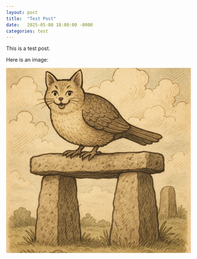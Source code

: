 ```yaml
---
layout: post
title:  "Test Post"
date:   2025-05-08 18:00:00 -0000
categories: test
---
```


This is a test post.

Here is an image:

![Test Image Alt Text](/media/test-image.png) 